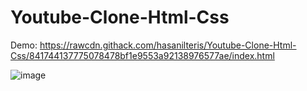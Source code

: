 ﻿# Youtube-Clone-Html-Css

Demo: https://rawcdn.githack.com/hasanilteris/Youtube-Clone-Html-Css/841744137775078478bf1e9553a92138976577ae/index.html


![image](https://user-images.githubusercontent.com/82460438/134987955-f6c9c1d1-d2ed-4daa-965d-06c00558eafe.png)
